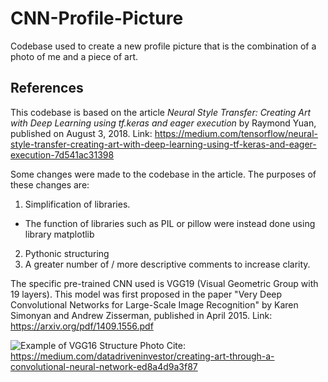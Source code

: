 # CNN-Profile-Picture
Codebase used to create a new profile picture that is the combination of a photo of me and a piece of art.

## References
This codebase is based on the article *Neural Style Transfer: Creating Art with Deep Learning using tf.keras and eager execution* by Raymond Yuan, published on August 3, 2018.
Link: https://medium.com/tensorflow/neural-style-transfer-creating-art-with-deep-learning-using-tf-keras-and-eager-execution-7d541ac31398

Some changes were made to the codebase in the article. The purposes of these changes are:
1. Simplification of libraries.
 * The function of libraries such as PIL or pillow were instead done using library matplotlib
2. Pythonic structuring
3. A greater number of / more descriptive comments to increase clarity.

The specific pre-trained CNN used is VGG19 (Visual Geometric Group with 19 layers). This model was first proposed in the paper "Very Deep Convolutional Networks for Large-Scale Image Recognition" by Karen Simonyan and Andrew Zisserman, published in April 2015.
Link: https://arxiv.org/pdf/1409.1556.pdf

![Example of VGG16 Structure](https://cdn-images-1.medium.com/max/1000/1*8g0VV5VKbYwawo2nfu5_qQ.png)
Photo Cite: https://medium.com/datadriveninvestor/creating-art-through-a-convolutional-neural-network-ed8a4d9a3f87